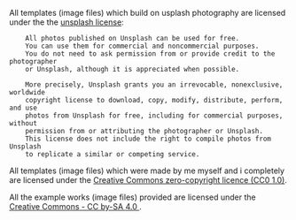 All templates (image files) which build on usplash photography are licensed under the the
[unsplash license](https://unsplash.com/license):
```
    All photos published on Unsplash can be used for free.
    You can use them for commercial and noncommercial purposes.
    You do not need to ask permission from or provide credit to the photographer
    or Unsplash, although it is appreciated when possible.

    More precisely, Unsplash grants you an irrevocable, nonexclusive, worldwide
    copyright license to download, copy, modify, distribute, perform, and use
    photos from Unsplash for free, including for commercial purposes, without
    permission from or attributing the photographer or Unsplash.
    This license does not include the right to compile photos from Unsplash
    to replicate a similar or competing service.
```

All templates (image files) which were made by me myself and i completely are licensed under
the [Creative Commons zero-copyright licence (CC0 1.0)](https://creativecommons.org/publicdomain/zero/1.0/).

All the example works (image files) provided are licensed under the
[Creative Commons - CC by-SA 4.0 ](https://creativecommons.org/licenses/by-sa/4.0/).
